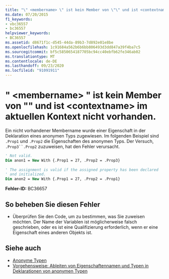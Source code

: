 ```yaml
---
title: "\" <membername> \" ist kein Member von \"\" und ist <contextname> im aktuellen Kontext nicht vorhanden."
ms.date: 07/20/2015
f1_keywords:
- vbc36557
- bc36557
helpviewer_keywords:
- BC36557
ms.assetid: d8671f1c-d545-44da-89b3-7d892e01e8be
ms.openlocfilehash: 1c91684a562b6b6bb806493d3dd847a39f4ba7c5
ms.sourcegitcommit: bf5c5850654187705bc94cc40ebfb62fe346ab02
ms.translationtype: MT
ms.contentlocale: de-DE
ms.lasthandoff: 09/23/2020
ms.locfileid: "91091911"
---
```

# <a name="membername-is-not-a-member-of-contextname-it-does-not-exist-in-the-current-context"></a>" \<membername> " ist kein Member von "" und ist \<contextname> im aktuellen Kontext nicht vorhanden.

Ein nicht vorhandener Membername wurde einer Eigenschaft in der Deklaration eines anonymen Typs zugewiesen. Im folgenden Beispiel sind `.Prop1` und `.Prop2` die Eigenschaften des anonymen Typs. Der Versuch, `.Prop3``.Prop2` zuzuweisen, hat den Fehler verursacht.  
  
```vb  
' Not valid.  
Dim anon1 = New With {.Prop1 = 27, .Prop2 = .Prop3}  
  
' The assignment is valid if the assigned property has been declared
' and initialized.  
Dim anon2 = New With {.Prop1 = 27, .Prop2 = .Prop1}  
```  
  
 **Fehler-ID:** BC36657  
  
## <a name="to-correct-this-error"></a>So beheben Sie diesen Fehler  
  
- Überprüfen Sie den Code, um zu bestimmen, was Sie zuweisen möchten. Der Name der Variablen ist möglicherweise falsch geschrieben, oder es ist eine Qualifizierung erforderlich, wenn er eine Eigenschaft eines anderen Objekts ist.  
  
## <a name="see-also"></a>Siehe auch

- [Anonyme Typen](../programming-guide/language-features/objects-and-classes/anonymous-types.md)
- [Vorgehensweise: Ableiten von Eigenschaftennamen und Typen in Deklarationen von anonymen Typen](../programming-guide/language-features/objects-and-classes/how-to-infer-property-names-and-types-in-anonymous-type-declarations.md)
